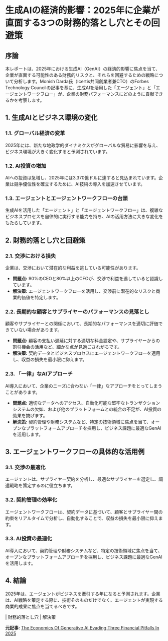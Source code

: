 # 生成AIの経済的影響：2025年に企業が直面する3つの財務的落とし穴とその回避策

## 序論

本レポートは、2025年における生成AI（GenAI）の経済的影響に焦点を当て、企業が直面する可能性のある財務的リスクと、それらを回避するための戦略について分析します。Monish Darda氏（Icertis共同創業者兼CTO）のForbes Technology Councilの記事を基に、生成AIを活用した「エージェント」と「エージェントワークフロー」が、企業の財務パフォーマンスにどのように貢献できるかを考察します。

## 1. 生成AIとビジネス環境の変化

### 1.1. グローバル経済の変革

2025年には、新たな地政学的ダイナミクスがグローバルな貿易に影響を与え、ビジネス環境が大きく変化すると予測されています。

### 1.2. AI投資の増加

AIへの投資は急増し、2025年には3,370億ドルに達すると見込まれています。企業は競争優位性を確立するために、AI技術の導入を加速させています。

### 1.3. エージェントとエージェントワークフローの台頭

生成AIを活用した「エージェント」と「エージェントワークフロー」は、複雑なビジネスプロセスを自律的に実行する能力を持ち、AIの活用方法に大きな変化をもたらしています。

## 2. 財務的落とし穴と回避策

### 2.1. 交渉における損失

企業は、交渉において潜在的な利益を逃している可能性があります。

* **問題点:** 90%のCEOと80%以上のCFOが、交渉で利益を逃していると認識しています。
* **解決策:** エージェントワークフローを活用し、交渉前に潜在的なリスクと商業的価値を特定します。

### 2.2. 長期的な顧客とサプライヤーのパフォーマンスの見落とし

顧客やサプライヤーとの関係において、長期的なパフォーマンスを適切に評価できていない場合があります。

* **問題点:** 顧客の支払い遅延に対する適切な料金設定や、サプライヤーからの割引機会の活用など、細かな点が見過ごされがちです。
* **解決策:** 契約データとビジネスプロセスにエージェントワークフローを適用し、収益の損失を最小限に抑えます。

### 2.3. 「一律」なAIアプローチ

AI導入において、企業のニーズに合わない「一律」なアプローチをとってしまうことがあります。

* **問題点:** 適切なデータへのアクセス、自動化可能な堅牢なトランザクションシステムの欠如、および他のプラットフォームとの統合の不足が、AI投資の効果を妨げます。
* **解決策:** 契約管理や財務システムなど、特定の技術領域に焦点を当て、オープンなプラットフォームアプローチを採用し、ビジネス課題に最適なGenAIを活用します。

## 3. エージェントワークフローの具体的な活用例

### 3.1. 交渉の最適化

エージェントは、サプライヤー契約を分析し、最適なサプライヤーを選定し、調達戦略を策定するのに役立ちます。

### 3.2. 契約管理の効率化

エージェントワークフローは、契約データに基づいて、顧客とサプライヤー間の約束をリアルタイムで分析し、自動化することで、収益の損失を最小限に抑えます。

### 3.3. AI投資の最適化

AI導入において、契約管理や財務システムなど、特定の技術領域に焦点を当て、オープンなプラットフォームアプローチを採用し、ビジネス課題に最適なGenAIを活用します。

## 4. 結論

2025年は、エージェントがビジネスを牽引する年になると予測されます。企業は、AI戦略を策定する際に、技術そのものだけでなく、エージェントが実現する商業的成果に焦点を当てるべきです。

| 財務的落とし穴 | 解決策 

**元記事:** [The Economics Of Generative AI Evading Three Financial Pitfalls In 2025](https://www.forbes.com/councils/forbestechcouncil/2025/03/27/the-economics-of-generative-ai-evading-three-financial-pitfalls-in-2025/)